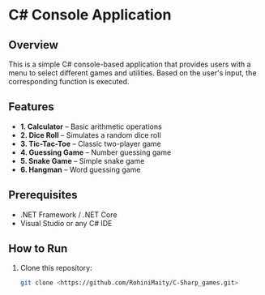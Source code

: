 # C# Console Application  

## Overview  
This is a simple C# console-based application that provides users with a menu to select different games and utilities. Based on the user's input, the corresponding function is executed.

## Features  
- **1. Calculator** – Basic arithmetic operations  
- **2. Dice Roll** – Simulates a random dice roll  
- **3. Tic-Tac-Toe** – Classic two-player game  
- **4. Guessing Game** – Number guessing game  
- **5. Snake Game** – Simple snake game  
- **6. Hangman** – Word guessing game  

## Prerequisites  
- .NET Framework / .NET Core  
- Visual Studio or any C# IDE  

## How to Run  
1. Clone this repository:  
   ```bash
   git clone <https://github.com/RohiniMaity/C-Sharp_games.git>